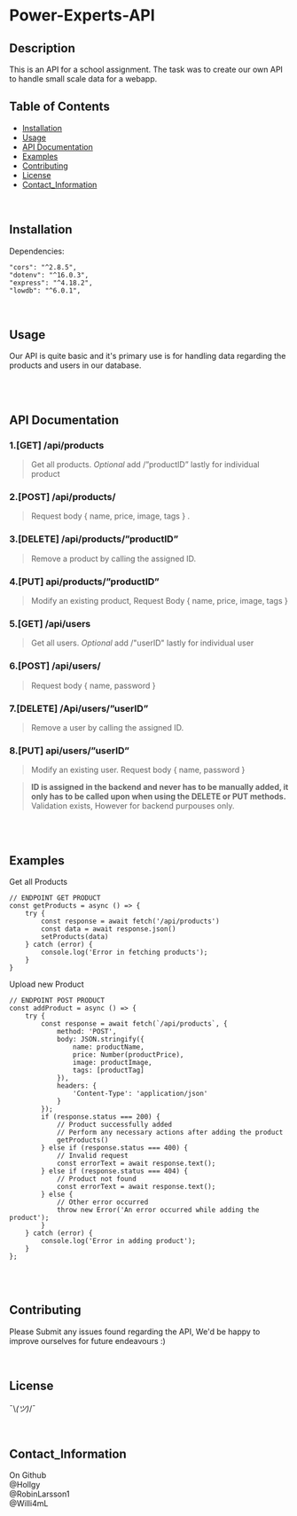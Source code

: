 # Power-Experts-API

## Description
This is an API for a school assignment. The task was to create our own API to handle small scale data for a webapp.


## Table of Contents
- [Installation](#installation)
- [Usage](#usage)
- [API Documentation](#api-documentation)
- [Examples](#examples)
- [Contributing](#Contributing)
- [License](#License)
- [Contact_Information](#Contact_Information)





<br>


## Installation
<a name="installation"></a>
Dependencies:

    "cors": "^2.8.5",
    "dotenv": "^16.0.3",
    "express": "^4.18.2",
    "lowdb": "^6.0.1",

<br>

## Usage
<a name="usage"></a>
Our API is quite basic and it's primary use is for handling data regarding the products and users in our database. 




<br>
<br>



## API Documentation
<a name="api-documentation"></a>

### 1.[GET]  /api/products 
> Get all products. *Optional* add /”productID” lastly for individual product 
### 2.[POST]  /api/products/ 
> Request body { name, price, image, tags } .
### 3.[DELETE] /api/products/”productID” 
> Remove a product by calling the assigned ID.
### 4.[PUT] api/products/”productID”  
> Modify an existing product, Request Body { name, price, image, tags } 
### 5.[GET] /api/users  
> Get all users. *Optional* add /"userID" lastly for individual user
### 6.[POST] /api/users/  
> Request body { name, password } 
### 7.[DELETE]  /Api/users/”userID” 
> Remove a user by calling the assigned ID. 
### 8.[PUT] api/users/”userID” 
> Modify an existing user. Request body { name, password }

> **ID is assigned in the backend and never has to be manually added, it only has to be called upon when using the DELETE or PUT methods.** 
> <br>
> Validation exists, However for backend purpouses only.




<br>
<br>


## Examples
<a name="examples"></a>
Get all Products 

    // ENDPOINT GET PRODUCT
    const getProducts = async () => {
        try {
            const response = await fetch('/api/products')
            const data = await response.json()
            setProducts(data)
        } catch (error) {
            console.log('Error in fetching products');
        }
    }
    
Upload new Product

    // ENDPOINT POST PRODUCT
    const addProduct = async () => {
        try {
            const response = await fetch(`/api/products`, {
                method: 'POST',
                body: JSON.stringify({
                    name: productName,
                    price: Number(productPrice),
                    image: productImage,
                    tags: [productTag]
                }),
                headers: {
                    'Content-Type': 'application/json'
                }
            });
            if (response.status === 200) {
                // Product successfully added
                // Perform any necessary actions after adding the product
                getProducts()
            } else if (response.status === 400) {
                // Invalid request
                const errorText = await response.text();
            } else if (response.status === 404) {
                // Product not found
                const errorText = await response.text();
            } else {
                // Other error occurred
                throw new Error('An error occurred while adding the product');
            }
        } catch (error) {
            console.log('Error in adding product');
        }
    };



<br>
<br>

## Contributing
Please Submit any issues found regarding the API, We'd be happy to improve ourselves for future endeavours :)


<br>

## License
¯\\_(ツ)_/¯ 


<br>


## Contact_Information
On Github
<br>
@Hollgy
<br>
@RobinLarsson1
<br>
@Willi4mL


